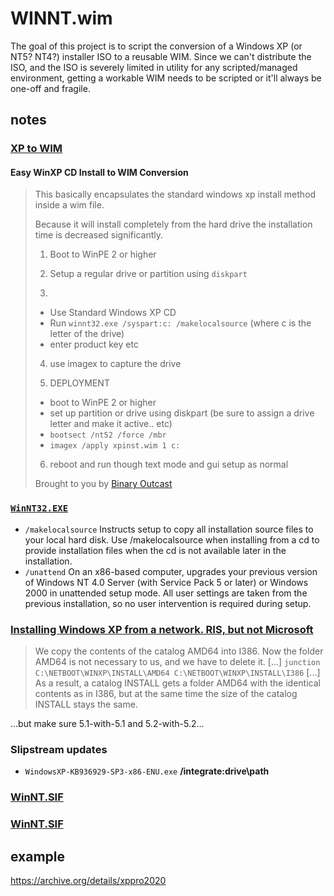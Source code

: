 # WINNT.wim
The goal of this project is to script the conversion of a Windows XP (or NT5? NT4?) installer ISO to a reusable WIM. Since we can't distribute the ISO, and the ISO is severely limited in utility for any scripted/managed environment, getting a workable WIM needs to be scripted or it'll always be one-off and fragile. 

## notes
### [XP to WIM]( https://msfn.org/board/topic/121046-xp-to-wim/?do=findComment&comment=954076 )
#### Easy WinXP CD Install to WIM Conversion

> This basically encapsulates the standard windows xp install method inside a wim file.
>
> Because it will install completely from the hard drive the installation time is decreased significantly.
>
> 1. Boot to WinPE 2 or higher
>
> 2. Setup a regular drive or partition using `diskpart`
>
> 3. 
> - Use Standard Windows XP CD
> - Run `winnt32.exe /syspart:c: /makelocalsource`
>     (where c is the letter of the drive)
> - enter product key etc
>
> 4. use imagex to capture the drive
>
> 5. DEPLOYMENT
> - boot to WinPE 2 or higher
> - set up partition or drive using diskpart (be sure to assign a drive letter and make it active.. etc)
> - `bootsect /nt52 /force /mbr`
> - `imagex /apply xpinst.wim 1 c:`
>
> 6. reboot and run though text mode and gui setup as normal
>
> Brought to you by [Binary Outcast]( http://binaryoutcast.com/ )

### [`WinNT32.EXE`]( https://docs.microsoft.com/en-us/windows-server/administration/windows-commands/winnt32 )
- `/makelocalsource`	Instructs setup to copy all installation source files to your local hard disk. Use /makelocalsource when installing from a cd to provide installation files when the cd is not available later in the installation.
- `/unattend`	On an x86-based computer, upgrades your previous version of Windows NT 4.0 Server (with Service Pack 5 or later) or Windows 2000 in unattended setup mode. All user settings are taken from the previous installation, so no user intervention is required during setup.

### [Installing Windows XP from a network. RIS, but not Microsoft]( http://unattendedxp.com/en/articles/installing-windows-xp-from-network/ )
> We copy the contents of the catalog AMD64 into I386. Now the folder AMD64 is not necessary to us, and we have to delete it. [...] `junction C:\NETBOOT\WINXP\INSTALL\AMD64 C:\NETBOOT\WINXP\INSTALL\I386` [...] As a result, a catalog INSTALL gets a folder AMD64 with the identical contents as in I386, but at the same time the size of the catalog INSTALL stays the same.

...but make sure 5.1-with-5.1 and 5.2-with-5.2...

### Slipstream updates
- `WindowsXP-KB936929-SP3-x86-ENU.exe` __/integrate:drive\path__

### [WinNT.SIF]( https://paradice.board-directory.net/t3-winnt-sif-lists-nearly-all-possible-settings-for-unattended )
### [WinNT.SIF]( https://www.svrops.com/svrops/documents/xpunattend.htm#xpinstall )

## example
https://archive.org/details/xppro2020

